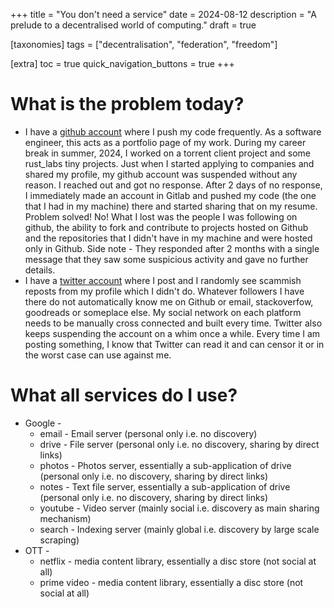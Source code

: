 +++
title = "You don't need a service"
date = 2024-08-12
description = "A prelude to a decentralised world of computing."
draft = true

[taxonomies]
tags = ["decentralisation", "federation", "freedom"]

[extra]
toc = true
quick_navigation_buttons = true
+++
# What is the problem today?
- I have a [github account](https://github.com/SaurabhGoyal/) where I push my code frequently. As a software engineer, this acts as a portfolio page of my work. During my career break in summer, 2024, I worked on a torrent client project and some rust_labs tiny projects. Just when I started applying to companies and shared my profile, my github account was suspended without any reason. I reached out and got no response. After 2 days of no response, I immediately made an account in Gitlab and pushed my code (the one that I had in my machine) there and started sharing that on my resume. Problem solved! No! What I lost was the people I was following on github, the ability to fork and contribute to projects hosted on Github and the repositories that I didn't have in my machine and were hosted only in Github. Side note - They responded after 2 months with a single message that they saw some suspicious activity and gave no further details.
- I have a [twitter account](https://twitter.com/notintobuying) where I post and I randomly see scammish reposts from my profile which I didn't do. Whatever followers I have there do not automatically know me on Github or email, stackoverfow, goodreads or someplace else. My social network on each platform needs to be manually cross connected and built every time. Twitter also keeps suspending the account on a whim once a while. Every time I am posting something, I know that Twitter can read it and can censor it or in the worst case can use against me.

# What all services do I use?
- Google -
    - email - Email server (personal only i.e. no discovery)
    - drive - File server (personal only i.e. no discovery, sharing by direct links)
    - photos - Photos server, essentially a sub-application of drive (personal only i.e. no discovery, sharing by direct links)
    - notes - Text file server, essentially a sub-application of drive (personal only i.e. no discovery, sharing by direct links)
    - youtube - Video server (mainly social i.e. discovery as main sharing mechanism)
    - search - Indexing server (mainly global i.e. discovery by large scale scraping)
- OTT -
    - netflix -  media content library, essentially a disc store (not social at all)
    - prime video -  media content library, essentially a disc store (not social at all)
